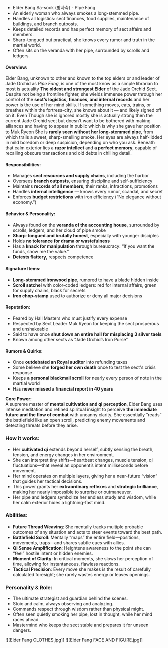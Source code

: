 - Elder Bang Sa-sook (방사숙) - Pipe Fang
- An elderly woman who always smokes a long-stemmed pipe.
- Handles all logistics: sect finances, food supplies, maintenance of buildings, and branch outposts.
- Keeps detailed records and has perfect memory of sect affairs and members.
- Sharp-tongued but practical, she knows every rumor and truth in the martial world.
- Often sits on the veranda with her pipe, surrounded by scrolls and ledgers.
#### **Overview:**
Elder Bang, unknown  to other and known to the top elders or and leader of Jade Orchid as _Pipe Fang_, is one of the most know as a simple librarian to most is actuality **The oldest and strongest Elder** of the Jade Orchid Sect. Despite not being a frontline fighter, she wields immense power through her control of the **sect’s logistics, finances, and internal records** and her power is the use of her mind skills. If something moves, eats, trains, or breathes within the fortress-city, she knows about it — and likely signed off on it. Even Though she is ignored mostly she is actually strong then the current Jade Orchid sect but doesn't want to be bothered with making alliances and having to appear in public which is why she gave her position to Muk Ryeon
She is **rarely seen without her long-stemmed pipe**, from which trails a sweet, sharp-smelling smoke. Her eyes are always half-lidded in mild boredom or deep suspicion, depending on who you ask. Beneath that calm exterior lies a **razor intellect** and **a perfect memory**, capable of recalling obscure transactions and old debts in chilling detail.
#### **Responsibilities:**
- Manages **sect resources and supply chains**, including the harbor
- Oversees **branch outposts**, ensuring discipline and self-sufficiency
- Maintains **records of all members**, their ranks, infractions, promotions
- Handles **internal intelligence** — knows every rumor, scandal, and secret
- Enforces **budget restrictions** with iron efficiency (“No elegance without economy.”)
#### **Behavior & Personality:**
- Always found on the **veranda of the accounting house**, surrounded by scrolls, ledgers, and her cloud of pipe smoke
- **Sharp-tongued and brutally honest**, especially with younger disciples
- Holds **no tolerance for drama or wastefulness**
- Has a **knack for manipulation** through bureaucracy: “If you want the funds, show me the value.”
- **Detests flattery**, respects competence
#### **Signature Items:**
- **Long-stemmed ironwood pipe**, rumored to have a blade hidden inside
- **Scroll satchel** with color-coded ledgers: red for internal affairs, green for supply chains, black for secrets
- **Iron chop-stamp** used to authorize or deny all major decisions
#### **Reputation:**
- Feared by Hall Masters who must justify every expense
- Respected by Sect Leader Muk Ryeon for keeping the sect prosperous and unshakeable
- Said to have once **shut down an entire hall for misplacing 3 silver taels**
- Known among other sects as “Jade Orchid’s Iron Purse”
#### **Rumors & Quirks:**
- Once **outdebated an Royal auditor** into refunding taxes
- Some believe she **forged her own death** once to test the sect's crisis response
- Keeps **a personal blackmail scroll** for nearly every person of note in the martial world
- Has **never missed a financial report in 40 years**


**Core Power:**  
A supreme master of **mental cultivation and qi perception**, Elder Bang uses intense meditation and refined spiritual insight to perceive **the immediate future and the flow of combat** with uncanny clarity. She essentially “reads” the battlefield like an open scroll, predicting enemy movements and detecting threats before they arise.
### How it works:
- Her **cultivated qi** extends beyond herself, subtly sensing the breath, tension, and energy changes in her environment.
- She can interpret tiny shifts—heartbeat changes, muscle tension, qi fluctuations—that reveal an opponent’s intent milliseconds before movement.
- Her mind operates on multiple layers, giving her a near-future “vision” that guides her tactical decisions.
- This power grants her **extraordinary reflexes** and **strategic brilliance**, making her nearly impossible to surprise or outmaneuver.
- Her pipe and ledgers symbolize her endless study and wisdom, while her calm exterior hides a lightning-fast mind.
### Abilities:
- **Future Thread Weaving**: She mentally tracks multiple probable outcomes of any situation and acts to steer events toward the best path.
- **Battlefield Scroll**: Mentally “maps” the entire field—positions, movements, traps—and shares subtle cues with allies.
- **Qi Sense Amplification**: Heightens awareness to the point she can “feel” hostile intent or hidden enemies.
- **Moment of Clarity**: In critical moments, she slows her perception of time, allowing for instantaneous, flawless reactions.
- **Tactical Precision**: Every move she makes is the result of carefully calculated foresight; she rarely wastes energy or leaves openings.
### Personality & Role:
- The ultimate strategist and guardian behind the scenes.
- Stoic and calm, always observing and analyzing.
- Commands respect through wisdom rather than physical might.
- Often seen quietly smoking her pipe, lost in thought, while her mind races ahead.
- Mastermind who keeps the sect stable and prepares it for unseen dangers.


![[Elder Fang CLOTHES.jpg]]
![[Elder Fang FACE AND FIGURE.jpg]]

